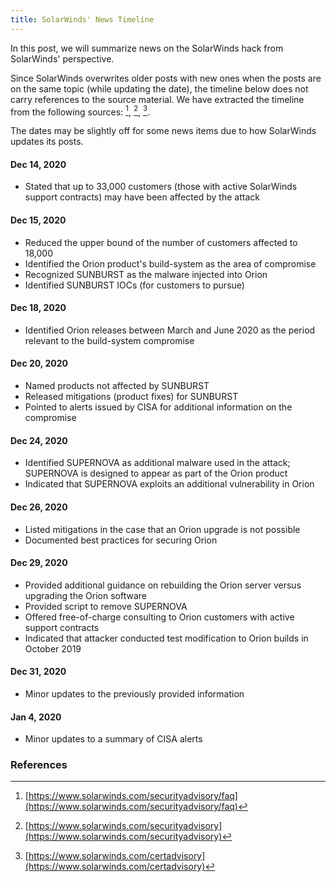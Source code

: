```yaml
---
title: SolarWinds' News Timeline
---
```


In this post, we will summarize news on the SolarWinds hack from SolarWinds' perspective.

Since SolarWinds overwrites older posts with new ones when the posts are on the same topic (while updating the date), the timeline below does not carry references to the source material. We have extracted the timeline from the following sources: [^solarwinds1], [^solarwinds2], [^solarwinds3]. 

The dates may be slightly off for some news items due to how SolarWinds updates its posts.

#### Dec 14, 2020 
* Stated that up to 33,000 customers (those with active SolarWinds support contracts) may have been affected by the attack

#### Dec 15, 2020 
* Reduced the upper bound of the number of customers affected to 18,000
* Identified the Orion product's build-system as the area of compromise
* Recognized SUNBURST as the malware injected into Orion
* Identified SUNBURST IOCs (for customers to pursue)

#### Dec 18, 2020 
* Identified Orion releases between March and June 2020 as the period relevant to the build-system compromise

#### Dec 20, 2020 
* Named products not affected by SUNBURST
* Released mitigations (product fixes) for SUNBURST
* Pointed to alerts issued by CISA for additional information on the compromise

#### Dec 24, 2020 
* Identified SUPERNOVA as additional malware used in the attack; SUPERNOVA is designed to appear as part of the Orion product
* Indicated that SUPERNOVA exploits an additional vulnerability in Orion

#### Dec 26, 2020 
* Listed mitigations in the case that an Orion upgrade is not possible
* Documented best practices for securing Orion

#### Dec 29, 2020 
* Provided additional guidance on rebuilding the Orion server versus upgrading the Orion software
* Provided script to remove SUPERNOVA
* Offered free-of-charge consulting to Orion customers with active support contracts
* Indicated that attacker conducted test modification to Orion builds in October 2019

#### Dec 31, 2020
* Minor updates to the previously provided information

#### Jan 4, 2020
* Minor updates to a summary of CISA alerts

### References
[^solarwinds1]: [https://www.solarwinds.com/securityadvisory/faq](https://www.solarwinds.com/securityadvisory/faq)
[^solarwinds2]: [https://www.solarwinds.com/securityadvisory](https://www.solarwinds.com/securityadvisory)
[^solarwinds3]: [https://www.solarwinds.com/certadvisory](https://www.solarwinds.com/certadvisory)
